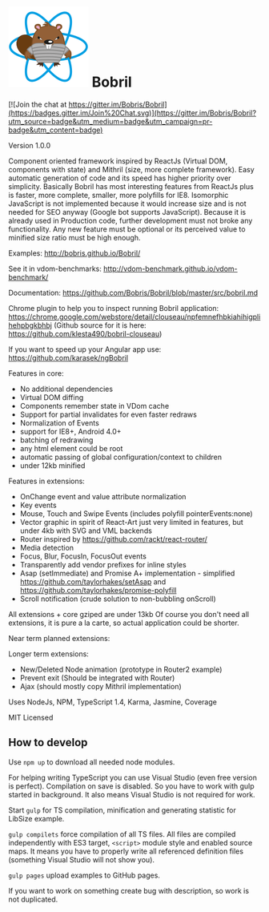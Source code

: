 ![Bobril Logo](https://raw.githubusercontent.com/Bobris/Bobril/master/logo.png)
Bobril
======

[![Join the chat at https://gitter.im/Bobris/Bobril](https://badges.gitter.im/Join%20Chat.svg)](https://gitter.im/Bobris/Bobril?utm_source=badge&utm_medium=badge&utm_campaign=pr-badge&utm_content=badge)

Version 1.0.0

Component oriented framework inspired by ReactJs (Virtual DOM, components with state) and Mithril (size, more complete framework). 
Easy automatic generation of code and its speed has higher priority over simplicity. Basically Bobril has most interesting features from ReactJs plus is faster, more complete, smaller, more polyfills for IE8. Isomorphic JavaScript is not implemented because it would increase size and is not needed for SEO anyway (Google bot supports JavaScript).
Because it is already used in Production code, further development must not broke any functionality. Any new feature must be optional or its perceived value to minified size ratio must be high enough.

Examples: http://bobris.github.io/Bobril/

See it in vdom-benchmarks: http://vdom-benchmark.github.io/vdom-benchmark/

Documentation: https://github.com/Bobris/Bobril/blob/master/src/bobril.md

Chrome plugin to help you to inspect running Bobril application: https://chrome.google.com/webstore/detail/clouseau/npfemnefhbkiahihigplihehpbgkbhbj
(Github source for it is here: https://github.com/klesta490/bobril-clouseau)

If you want to speed up your Angular app use: https://github.com/karasek/ngBobril

Features in core:
- No additional dependencies
- Virtual DOM diffing
- Components remember state in VDom cache
- Support for partial invalidates for even faster redraws
- Normalization of Events
- support for IE8+, Android 4.0+
- batching of redrawing
- any html element could be root
- automatic passing of global configuration/context to children
- under 12kb minified

Features in extensions:
- OnChange event and value attribute normalization
- Key events
- Mouse, Touch and Swipe Events (includes polyfill pointerEvents:none)
- Vector graphic in spirit of React-Art just very limited in features, but under 4kb with SVG and VML backends
- Router inspired by https://github.com/rackt/react-router/
- Media detection
- Focus, Blur, FocusIn, FocusOut events
- Transparently add vendor prefixes for inline styles
- Asap (setImmediate) and Promise A+ implementation - simplified https://github.com/taylorhakes/setAsap and https://github.com/taylorhakes/promise-polyfill
- Scroll notification (crude solution to non-bubbling onScroll)

All extensions + core gziped are under 13kb
Of course you don't need all extensions, it is pure a la carte, so actual application could be shorter.

Near term planned extensions:

Longer term extensions:
- New/Deleted Node animation (prototype in Router2 example)
- Prevent exit (Should be integrated with Router)
- Ajax (should mostly copy Mithril implementation)

Uses NodeJs, NPM, TypeScript 1.4, Karma, Jasmine, Coverage

MIT Licensed


How to develop
--------------

Use `npm up` to download all needed node modules.

For helping writing TypeScript you can use Visual Studio (even free version is perfect). Compilation on save is disabled. So you have to work with gulp started in background. It also means Visual Studio is not required for work.

Start `gulp` for TS compilation, minification and generating statistic for LibSize example.

`gulp compilets` force compilation of all TS files. All files are compiled independently with ES3 target, `<script>` module style and enabled source maps. It means you have to properly write all referenced definition files (something Visual Studio will not show you).

`gulp pages` upload examples to GitHub pages.

If you want to work on something create bug with description, so work is not duplicated.
